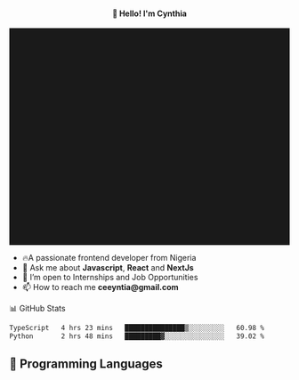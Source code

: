 <h4 align="center">👋 Hello! I'm Cynthia</h4>

<hr style="height:10%; margin-left:0; margin-right:0;" />

<div align="left">
  <ul>
  <li>🔥A passionate frontend developer from Nigeria</li>
  <li>💬 Ask me about <strong>Javascript</strong>, <strong>React</strong> and <strong> NextJs</strong></li>
  <li>👯 I’m open to Internships and Job Opportunities</li>
  <li>📫 How to reach me <strong>ceeyntia@gmail.com</strong></li>
</ul>
</div
  
## 📊 GitHub Stats

<!--START_SECTION:waka-->

```txt
TypeScript   4 hrs 23 mins   ███████████████▒░░░░░░░░░   60.98 %
Python       2 hrs 48 mins   █████████▓░░░░░░░░░░░░░░░   39.02 %
```

<!--END_SECTION:waka-->

## 💬 Programming Languages

<!--START_SECTION:languages-->
<!--END_SECTION:languages-->
